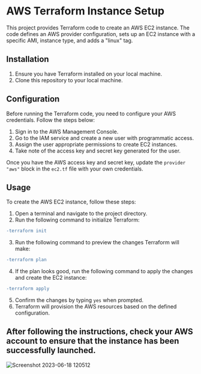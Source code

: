 # AWS Terraform Instance Setup

This project provides Terraform code to create an AWS EC2 instance. The code defines an AWS provider configuration, sets up an EC2 instance with a specific AMI, instance type, and adds a "linux" tag.

## Installation

1. Ensure you have Terraform installed on your local machine.
2. Clone this repository to your local machine.

## Configuration

Before running the Terraform code, you need to configure your AWS credentials. Follow the steps below:

1. Sign in to the AWS Management Console.
2. Go to the IAM service and create a new user with programmatic access.
3. Assign the user appropriate permissions to create EC2 instances.
4. Take note of the access key and secret key generated for the user.

Once you have the AWS access key and secret key, update the `provider "aws"` block in the `ec2.tf` file with your own credentials.

## Usage

To create the AWS EC2 instance, follow these steps:

1. Open a terminal and navigate to the project directory.
2. Run the following command to initialize Terraform:

```diff
-terraform init
```
3. Run the following command to preview the changes Terraform will make:

```diff
-terraform plan
```

4. If the plan looks good, run the following command to apply the changes and create the EC2 instance:

```diff
-terraform apply
```

5. Confirm the changes by typing `yes` when prompted.
6. Terraform will provision the AWS resources based on the defined configuration.

## After following the instructions, check your AWS account to ensure that the instance has been successfully launched.


![Screenshot 2023-06-18 120512](https://github.com/harshartz/AWS-VPC-Peering-and-EC2-Instance-Connectivity/assets/130890384/f61504f8-d74d-4543-8217-9a08884b3bb3)

















